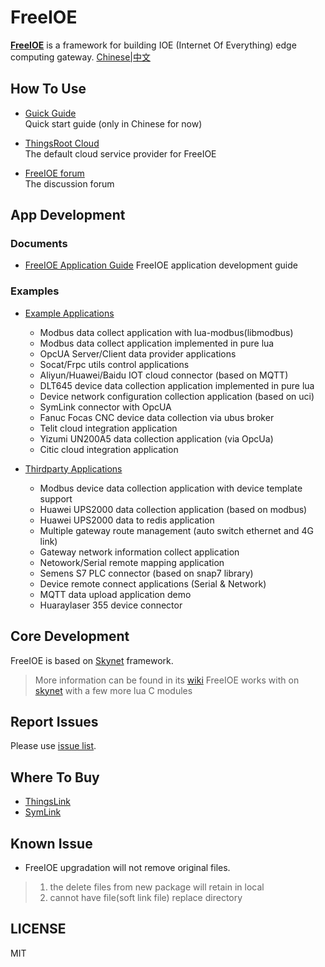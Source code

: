 FreeIOE
===================

**[FreeIOE](http://freeioe.org)** is a framework for building IOE (Internet Of Everything) edge computing gateway. [Chinese|中文](/README_CN.md)


## How To Use

* [Guick Guide](http://help.cloud.thingsroot.com/quick_start/)\
	Quick start guide (only in Chinese for now)

* [ThingsRoot Cloud](http://cloud.thingsroot.com)\
	The default cloud service provider for FreeIOE

* [FreeIOE forum](http://freeioe.org)\
	The discussion forum


## App Development

### Documents

* [FreeIOE Application Guide](https://freeioe.gitbook.io/doc/)
	FreeIOE application development guide


### Examples

* [Example Applications](https://github.com/freeioe/freeioe_example_apps)
  * Modbus data collect application with lua-modbus(libmodbus)
  * Modbus data collect application implemented in pure lua
  * OpcUA Server/Client data provider applications
  * Socat/Frpc utils control applications
  * Aliyun/Huawei/Baidu IOT cloud connector (based on MQTT)
  * DLT645 device data collection application implemented in pure lua
  * Device network configuration collection application (based on uci)
  * SymLink connector with OpcUA
  * Fanuc Focas CNC device data collection via ubus broker
  * Telit cloud integration application
  * Yizumi UN200A5 data collection application (via OpcUa)
  * Citic cloud integration application

* [Thirdparty Applications](https://github.com/viccom/myfreeioe_apps)
  * Modbus device data collection application with device template support
  * Huawei UPS2000 data collection application (based on modbus)
  * Huawei UPS2000 data to redis application
  * Multiple gateway route management (auto switch ethernet and 4G link)
  * Gateway network information collect application
  * Netowork/Serial remote mapping application
  * Semens S7 PLC connector (based on snap7 library)
  * Device remote connect applications (Serial & Network)
  * MQTT data upload application demo
  * Huaraylaser 355 device connector


## Core Development

FreeIOE is based on [Skynet](https://github.com/cloudwu/skynet) framework.
> More information can be found in its [wiki](https://github.com/cloudwu/skynet/wiki)
> FreeIOE works with on [skynet](https://github.com/srdgame/skynet) with a few more lua C modules


## Report Issues

Please use [issue list](https://github.com/freeioe/freeioe/issues).


## Where To Buy 

* [ThingsLink](https://www.thingsroot.com/product/)
* [SymLink](http://www.symid.com/)


## Known Issue

* FreeIOE upgradation will not remove original files.
> 1. the delete files from new package will retain in local
> 2. cannot have file(soft link file) replace directory

## LICENSE

MIT
